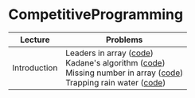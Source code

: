 # CompetitiveProgramming

| Lecture       | Problems      |
| ------------- | ------------- |
| Introduction  | Leaders in array ([code](https://github.com/laurab1/CompetitiveProgramming/blob/master/leaders2.cpp))<br/> Kadane's algorithm ([code](https://github.com/laurab1/CompetitiveProgramming/blob/master/kadane.cpp))<br/> Missing number in array ([code](https://github.com/laurab1/CompetitiveProgramming/blob/master/missing_num.cpp))<br/> Trapping rain water ([code](https://github.com/laurab1/CompetitiveProgramming/blob/master/trapping_rain.cpp)) |